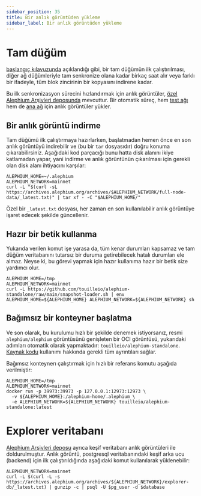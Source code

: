 ```yaml
---
sidebar_position: 35
title: Bir anlık görüntüden yükleme
sidebar_label: Bir anlık görüntüden yükleme
---
```


# Tam düğüm

[başlangıç kılavuzunda](./getting-started) açıklandığı gibi, bir tam düğümün ilk çalıştırılması, diğer ağ düğümleriyle tam senkronize olana kadar birkaç saat alır veya farklı bir ifadeyle, tüm blok zincirinin bir kopyasını indirene kadar.

Bu ilk senkronizasyon sürecini hızlandırmak için anlık görüntüler, [özel Alephium Arşivleri deposunda](https://archives.alephium.org) mevcuttur. Bir otomatik süreç, hem [test ağı](https://archives.alephium.org/#testnet/) hem de [ana ağ](https://archives.alephium.org/#mainnet/) için anlık görüntüler yükler.

## Bir anlık görüntü indirme

Tam düğümü ilk çalıştırmaya hazırlarken, başlatmadan hemen önce en son anlık görüntüyü indirebilir ve (bu bir `tar` dosyasıdır) doğru konuma çıkarabilirsiniz. Aşağıdaki kod parçacığı bunu hatta disk alanını ikiye katlamadan yapar, yani indirme ve anlık görüntünün çıkarılması için gerekli olan disk alanı ihtiyacını karşılar:

```shell
ALEPHIUM_HOME=~/.alephium
ALEPHIUM_NETWORK=mainnet
curl -L "$(curl -sL https://archives.alephium.org/archives/$ALEPHIUM_NETWORK/full-node-data/_latest.txt)" | tar xf - -C "$ALEPHIUM_HOME/"
```

Özel bir `_latest.txt` dosyası, her zaman en son kullanılabilir anlık görüntüye işaret edecek şekilde güncellenir.

## Hazır bir betik kullanma

Yukarıda verilen komut işe yarasa da, tüm kenar durumları kapsamaz ve tam düğüm veritabanını tutarsız bir duruma getirebilecek hatalı durumları ele almaz. Neyse ki, bu görevi yapmak için hazır kullanıma hazır bir betik size yardımcı olur.

```shell
ALEPHIUM_HOME=/tmp
ALEPHIUM_NETWORK=mainnet
curl -L https://github.com/touilleio/alephium-standalone/raw/main/snapshot-loader.sh | env ALEPHIUM_HOME=${ALEPHIUM_HOME} ALEPHIUM_NETWORK=${ALEPHIUM_NETWORK} sh
```

## Bağımsız bir konteyner başlatma

Ve son olarak, bu kurulumu hızlı bir şekilde denemek istiyorsanız, resmi `alephium/alephium` görüntüsünü genişleten bir OCI görüntüsü, yukarıdaki adımları otomatik olarak yapmaktadır: `touilleio/alephium-standalone`. [Kaynak kodu](https://github.com/touilleio/alephium-standalone)
kullanımı hakkında gerekli tüm ayrıntıları sağlar.

Bağımsız konteynerı çalıştırmak için hızlı bir referans komutu aşağıda verilmiştir:

```
ALEPHIUM_HOME=/tmp
ALEPHIUM_NETWORK=mainnet
docker run -p 39973:39973 -p 127.0.0.1:12973:12973 \
  -v ${ALEPHIUM_HOME}:/alephium-home/.alephium \
  -e ALEPHIUM_NETWORK=${ALEPHIUM_NETWORK} touilleio/alephium-standalone:latest
```

# Explorer veritabanı

[Alephium Arşivleri deposu](https://archives.alephium.org) ayrıca keşif veritabanı anlık görüntüleri ile doldurulmuştur. Anlık görüntü, postgresql veritabanındaki keşif arka ucu (backend) için ilk çalıştırıldığında aşağıdaki komut kullanılarak yüklenebilir:

```shell
ALEPHIUM_NETWORK=mainnet
curl -L $(curl -L -s https://archives.alephium.org/archives/${ALEPHIUM_NETWORK}/explorer-db/_latest.txt) | gunzip -c | psql -U $pg_user -d $database
```
